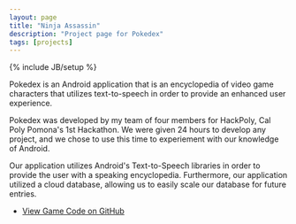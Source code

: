 ```yaml
---
layout: page
title: "Ninja Assassin"
description: "Project page for Pokedex"
tags: [projects]
---
```

{% include JB/setup %}

Pokedex is an Android application that is an encyclopedia of video game characters that utilizes text-to-speech in order to provide an enhanced user experience. 

Pokedex was developed by my team of four members for HackPoly, Cal Poly Pomona's 1st Hackathon. We were given 24 hours to develop any project, and we chose to use this time to experiement with our knowledge of Android.

Our application utilizes Android's Text-to-Speech libraries in order to provide the user with a speaking encyclopedia. Furthermore, our application utilized a cloud database, allowing us to easily scale our database for future entries.

- <a href="https://github.com/jraguilo/Pokedex">View Game Code on GitHub</a>

